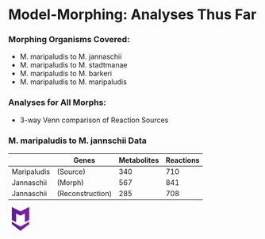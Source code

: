 # Model-Morphing: Analyses Thus Far

### Morphing Organisms Covered:
* M. maripaludis to M. jannaschii
* M. maripaludis to M. stadtmanae
* M. maripaludis to M. barkeri
* M. maripaludis to M. maripaludis

### Analyses for All Morphs:
* 3-way Venn comparison of Reaction Sources


### M. maripaludis to M. jannschii Data
||Genes|Metabolites|Reactions|
|--|--|--|--|
|Maripaludis|(Source)|340|710|636|
|Jannaschii|(Morph)|567|841|631|
|Jannaschii|(Reconstruction)|285|708|665|



![alt text](https://github.com/adam-p/markdown-here/raw/master/src/common/images/icon48.png "Logo Title Text 1")
